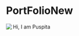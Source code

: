 # PortFolioNew


<img align="left" src="[PPhoto](https://github.com/githubpusp/PortFolioNew/blob/de668d54bab7d503ca7661e580a313994454d2d7/PPhoto.png)https://github.com/githubpusp/PortFolioNew/blob/de668d54bab7d503ca7661e580a313994454d2d7/PPhoto.png" />
Hi, I am Puspita 

